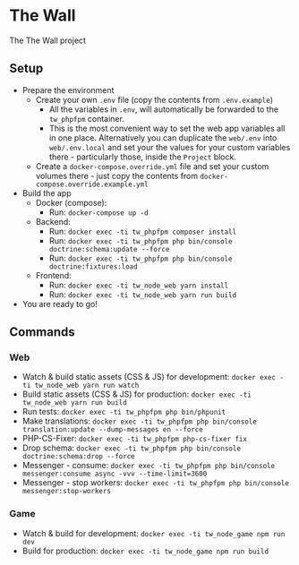 # The Wall

The The Wall project


## Setup

* Prepare the environment
  * Create your own `.env` file (copy the contents from `.env.example`)
    * All the variables in `.env`, will automatically be forwarded to the `tw_phpfpm` container.
    * This is the most convenient way to set the web app variables all in one place. Alternatively you can duplicate the `web/.env` into `web/.env.local` and set your the values for your custom variables there - particularly those, inside the `Project` block.
  * Create a `docker-compose.override.yml` file and set your custom volumes there - just copy the contents from `docker-compose.override.example.yml`
* Build the app
  * Docker (compose):
    * Run: `docker-compose up -d`
  * Backend:
    * Run: `docker exec -ti tw_phpfpm composer install`
    * Run: `docker exec -ti tw_phpfpm php bin/console doctrine:schema:update --force`
    * Run: `docker exec -ti tw_phpfpm php bin/console doctrine:fixtures:load`
  * Frontend:
    * Run: `docker exec -ti tw_node_web yarn install`
    * Run: `docker exec -ti tw_node_web yarn run build`
* You are ready to go!


## Commands

### Web

* Watch & build static assets (CSS & JS) for development: `docker exec -ti tw_node_web yarn run watch`
* Build static assets (CSS & JS) for production: `docker exec -ti tw_node_web yarn run build`
* Run tests: `docker exec -ti tw_phpfpm php bin/phpunit`
* Make translations: `docker exec -ti tw_phpfpm php bin/console translation:update --dump-messages en --force`
* PHP-CS-Fixer: `docker exec -ti tw_phpfpm php-cs-fixer fix`
* Drop schema: `docker exec -ti tw_phpfpm php bin/console doctrine:schema:drop --force`
* Messenger - consume: `docker exec -ti tw_phpfpm php bin/console messenger:consume async -vvv --time-limit=3600`
* Messenger - stop workers: `docker exec -ti tw_phpfpm php bin/console messenger:stop-workers`


### Game

* Watch & build for development: `docker exec -ti tw_node_game npm run dev`
* Build for production: `docker exec -ti tw_node_game npm run build`
